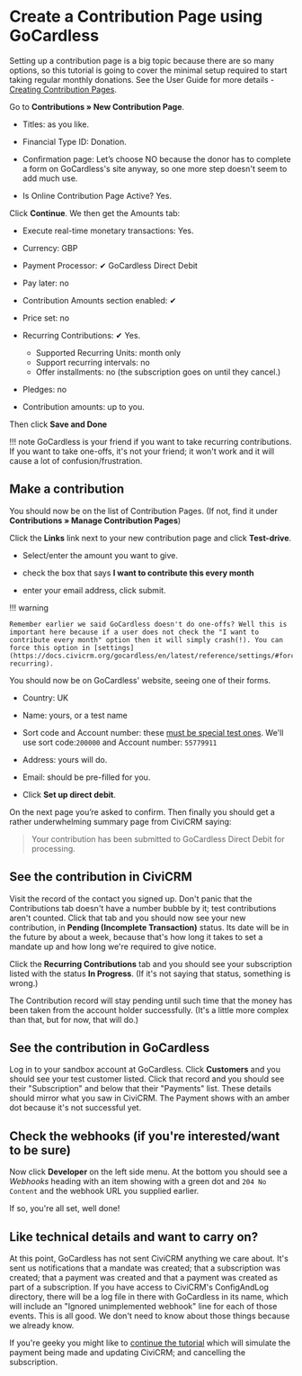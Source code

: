 # Create a Contribution Page using GoCardless

Setting up a contribution page is a big topic because there are so many
options, so this tutorial is going to cover the minimal setup required to
start taking regular monthly donations. See the User Guide for more details - [Creating Contribution Pages](https://docs.civicrm.org/user/en/latest/contributions/online-contributions/).

Go to **Contributions » New Contribution Page**.

- Titles: as you like.

- Financial Type ID: Donation.

- Confirmation page: Let’s choose NO because the donor has to complete
  a form on GoCardless's site anyway, so one more step doesn't seem to add
  much use.

- Is Online Contribution Page Active? Yes.

Click **Continue**. We then get the Amounts tab:

- Execute real-time monetary transactions: Yes.

- Currency: GBP

- Payment Processor: ✔ GoCardless Direct Debit

- Pay later: no

- Contribution Amounts section enabled: ✔ 

- Price set: no

- Recurring Contributions: ✔ Yes.

   - Supported Recurring Units: month only
   - Support recurring intervals: no
   - Offer installments: no (the subscription goes on until they cancel.)

- Pledges: no

- Contribution amounts: up to you.

Then click **Save and Done**

!!! note
    GoCardless is your friend if you want to take recurring contributions.
    If you want to take one-offs, it's not your friend; it won't work and
    it will cause a lot of confusion/frustration.

## Make a contribution

You should now be on the list of Contribution Pages. (If not, find it
under **Contributions » Manage Contribution Pages**)

Click the **Links** link next to your new contribution page and click
**Test-drive**.

- Select/enter the amount you want to give.

- check the box that says **I want to contribute this every month**

- enter your email address, click submit.

!!! warning

    Remember earlier we said GoCardless doesn't do one-offs? Well this is
    important here because if a user does not check the "I want to
    contribute every month" option then it will simply crash(!). You can 
    force this option in [settings](https://docs.civicrm.org/gocardless/en/latest/reference/settings/#force-recurring).

You should now be on GoCardless' website, seeing one of their forms.

- Country: UK

- Name: yours, or a test name

- Sort code and Account number: these [must be special test
  ones](https://developer.gocardless.com/getting-started/developer-tools/test-bank-details/).
  We'll use sort code:`200000` and Account number: `55779911`

- Address: yours will do.

- Email: should be pre-filled for you.

- Click **Set up direct debit**.

On the next page you’re asked to confirm. Then finally you should get
a rather underwhelming summary page from CiviCRM saying:

> Your contribution has been submitted to GoCardless Direct Debit for processing.

## See the contribution in CiviCRM

Visit the record of the contact you signed up. Don't panic that the
Contributions tab doesn't have a number bubble by it; test contributions
aren't counted. Click that tab and you should now see your new
contribution, in **Pending (Incomplete Transaction)** status. Its date
will be in the future by about a week, because that's how long it takes to
set a mandate up and how long we're required to give notice.

Click the **Recurring Contributions** tab and you should see your
subscription listed with the status **In Progress**. (If it's not saying
that status, something is wrong.)

The Contribution record will stay pending until such time that the money
has been taken from the account holder successfully. (It's a little more
complex than that, but for now, that will do.)

## See the contribution in GoCardless

Log in to your sandbox account at GoCardless. Click **Customers** and you
should see your test customer listed. Click that record and you should see
their "Subscription" and below that their "Payments" list. These details
should mirror what you saw in CiviCRM. The Payment shows with an amber dot
because it's not successful yet.

## Check the webhooks (if you're interested/want to be sure)

Now click **Developer** on the left side menu. At the bottom you should
see a *Webhooks* heading with an item showing with a green dot and `204 No
Content` and the webhook URL you supplied earlier.

If so, you're all set, well done!

## Like technical details and want to carry on?

At this point, GoCardless has not sent CiviCRM anything we care about.
It's sent us notifications that a mandate was created; that a subscription
was created; that a payment was created and that a payment was created as
part of a subscription. If you have access to CiviCRM's ConfigAndLog
directory, there will be a log file in there with GoCardless in its name,
which will include an "Ignored unimplemented webhook" line for each of
those events. This is all good. We don't need to know about those things
because we already know.

If you're geeky you might like to [continue the
tutorial](extra-marks.md) which will simulate the payment being
made and updating CiviCRM; and cancelling the subscription.

